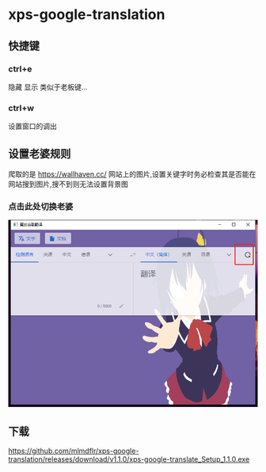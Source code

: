 # xps-google-translation

## 快捷键



### ctrl+e

隐藏 显示 类似于老板键...


### ctrl+w

设置窗口的调出

## 设置老婆规则

爬取的是  https://wallhaven.cc/  网站上的图片,设置关键字时务必检查其是否能在网站搜到图片,搜不到则无法设置背景图

### 点击此处切换老婆

![image-20211026145051247](README.assets/image-20211026145051247.png)


## 下载

https://github.com/mlmdflr/xps-google-translation/releases/download/v1.1.0/xps-google-translate_Setup_1.1.0.exe
